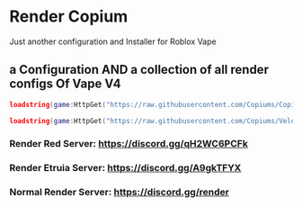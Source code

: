 # Render Copium
Just another configuration and Installer for Roblox Vape
## a Configuration AND a collection of all render configs Of Vape V4

```lua
loadstring(game:HttpGet("https://raw.githubusercontent.com/Copiums/Copium/main/Installer.lua", true))()
```
```lua
loadstring(game:HttpGet("https://raw.githubusercontent.com/Copiums/Velocity/main/NewMainScript.lua", true))()
```

### Render Red Server: https://discord.gg/qH2WC6PCFk
### Render Etruia Server: https://discord.gg/A9gkTFYX
### Normal Render Server: https://discord.gg/render
